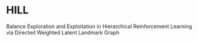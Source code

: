 # HILL
Balance Exploration and Exploitation in Hierarchical Reinforcement Learning via Directed Weighted Latent Landmark Graph
